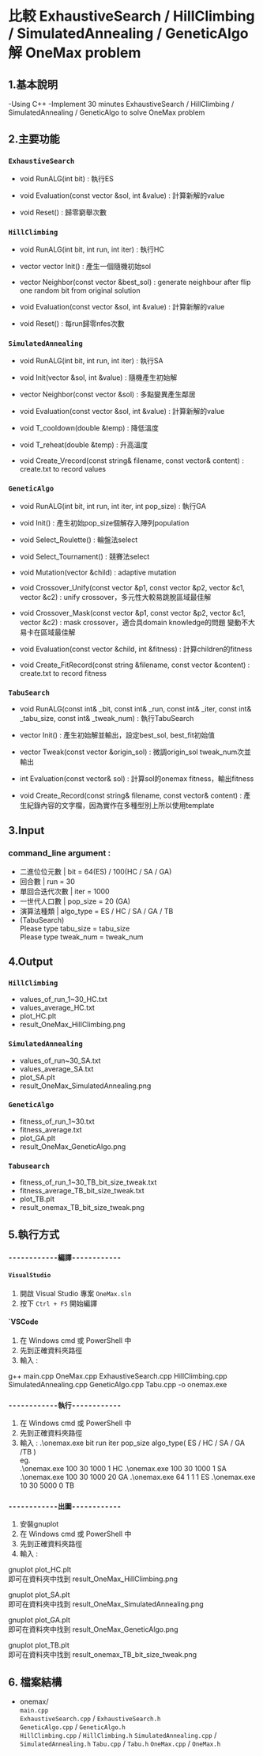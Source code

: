 # 比較 ExhaustiveSearch / HillClimbing / SimulatedAnnealing / GeneticAlgo 解 OneMax problem



## 1.基本說明

-Using C++
-Implement 30 minutes ExhaustiveSearch / HillClimbing / SimulatedAnnealing / GeneticAlgo to solve OneMax problem



## 2.主要功能

### `ExhaustiveSearch`

- void RunALG(int bit) : 執行ES

- void Evaluation(const vector<int> &sol, int &value) : 計算新解的value
- void Reset() : 歸零窮舉次數


### `HillClimbing`

- void RunALG(int bit, int run, int iter) : 執行HC

- vector<int> vector<int> Init() : 產生一個隨機初始sol
- vector<int> Neighbor(const vector<int> &best_sol) : generate neighbour after flip one random bit from original solution
- void Evaluation(const vector<int> &sol, int &value) : 計算新解的value
- void Reset() : 每run歸零nfes次數

### `SimulatedAnnealing`

- void RunALG(int bit, int run, int iter) : 執行SA

- void Init(vector<int> &sol, int &value) : 隨機產生初始解
- vector<int> Neighbor(const vector<int> &sol) : 多點變異產生鄰居
- void Evaluation(const vector<int> &sol, int &value) : 計算新解的value
- void T_cooldown(double &temp) : 降低溫度
- void T_reheat(double &temp) : 升高溫度
- void Create_Vrecord(const string& filename, const vector<double>& content) : create.txt to record values

### `GeneticAlgo`

- void RunALG(int bit, int run, int iter, int pop_size) : 執行GA

- void Init() : 產生初始pop_size個解存入陣列population
- void Select_Roulette() : 輪盤法select
- void Select_Tournament() : 競賽法select
- void Mutation(vector<int> &child) : adaptive mutation
- void Crossover_Unify(const vector<int> &p1, const vector<int> &p2, vector<int> &c1, vector<int> &c2) : unify crossover，多元性大較易跳脫區域最佳解
- void Crossover_Mask(const vector<int> &p1, const vector<int> &p2, vector<int> &c1, vector<int> &c2) : mask crossover，適合具domain knowledge的問題 變動不大易卡在區域最佳解
- void Evaluation(const vector<int> &child, int &fitness) : 計算children的fitness
- void Create_FitRecord(const string &filename, const vector<double> &content) : create.txt to record fitness

### `TabuSearch`

- void RunALG(const int& _bit,
			const int& _run,
			const int& _iter,
			const int& _tabu_size,
			const int& _tweak_num) : 執行TabuSearch

- vector<int> Init() : 產生初始解並輸出，設定best_sol, best_fit初始值
- vector<int> Tweak(const vector<int> &origin_sol) : 微調origin_sol tweak_num次並輸出
- int Evaluation(const vector<int>& sol) : 計算sol的onemax fitness，輸出fitness
- void Create_Record(const string& filename, const vector<T>& content) : 產生紀錄內容的文字檔，因為實作在多種型別上所以使用template

## 3.Input

### command_line argument :

- 二進位位元數 | bit = 64(ES) / 100(HC / SA / GA)
- 回合數 | run = 30
- 單回合迭代次數 | iter = 1000
- 一世代人口數 | pop_size = 20 (GA)
- 演算法種類 | algo_type = ES / HC / SA / GA / TB
- (TabuSearch)         
Please type tabu_size = tabu_size   
Please type tweak_num = tweak_num


## 4.Output

### `HillClimbing`
- values_of_run_1~30_HC.txt
- values_average_HC.txt
- plot_HC.plt
- result_OneMax_HillClimbing.png


### `SimulatedAnnealing`
- values_of_run~30_SA.txt
- values_average_SA.txt
- plot_SA.plt
- result_OneMax_SimulatedAnnealing.png


### `GeneticAlgo`
- fitness_of_run_1~30.txt
- fitness_average.txt
- plot_GA.plt
- result_OneMax_GeneticAlgo.png

### `Tabusearch`
- fitness_of_run_1~30_TB_bit_size_tweak.txt
- fitness_average_TB_bit_size_tweak.txt
- plot_TB.plt
- result_onemax_TB_bit_size_tweak.png



## 5.執行方式

### `------------編譯------------` 
#### `VisualStudio`
1. 開啟 Visual Studio 專案 `OneMax.sln`
2. 按下 `Ctrl + F5` 開始編譯

#### `VSCode
1. 在 Windows cmd 或 PowerShell 中
2. 先到正確資料夾路徑
3. 輸入 : 

g++ main.cpp OneMax.cpp ExhaustiveSearch.cpp HillClimbing.cpp SimulatedAnnealing.cpp GeneticAlgo.cpp Tabu.cpp -o onemax.exe


### `------------執行------------`

1. 在 Windows cmd 或 PowerShell 中
2. 先到正確資料夾路徑
3. 輸入 :
.\onemax.exe bit run iter pop_size algo_type( ES / HC / SA / GA /TB )   
eg.    
.\onemax.exe 100 30 1000 1 HC
.\onemax.exe 100 30 1000 1 SA
.\onemax.exe 100 30 1000 20 GA
.\onemax.exe 64 1 1 1 ES
.\onemax.exe 10 30 5000 0 TB


### `------------出圖------------`

1. 安裝gnuplot
2. 在 Windows cmd 或 PowerShell 中
3. 先到正確資料夾路徑
4. 輸入 : 

gnuplot plot_HC.plt   
即可在資料夾中找到 result_OneMax_HillClimbing.png

gnuplot plot_SA.plt   
即可在資料夾中找到 result_OneMax_SimulatedAnnealing.png

gnuplot plot_GA.plt   
即可在資料夾中找到 result_OneMax_GeneticAlgo.png

gnuplot plot_TB.plt   
即可在資料夾中找到
result_onemax_TB_bit_size_tweak.png

##  6. 檔案結構
- onemax/  
 `main.cpp`  
 `ExhaustiveSearch.cpp` / `ExhaustiveSearch.h`  
 `GeneticAlgo.cpp` / `GeneticAlgo.h`   
 `HillClimbing.cpp` / `HillClimbing.h`
 `SimulatedAnnealing.cpp` / `SimulatedAnnealing.h`
 `Tabu.cpp` / `Tabu.h`
 `OneMax.cpp` / `OneMax.h`
